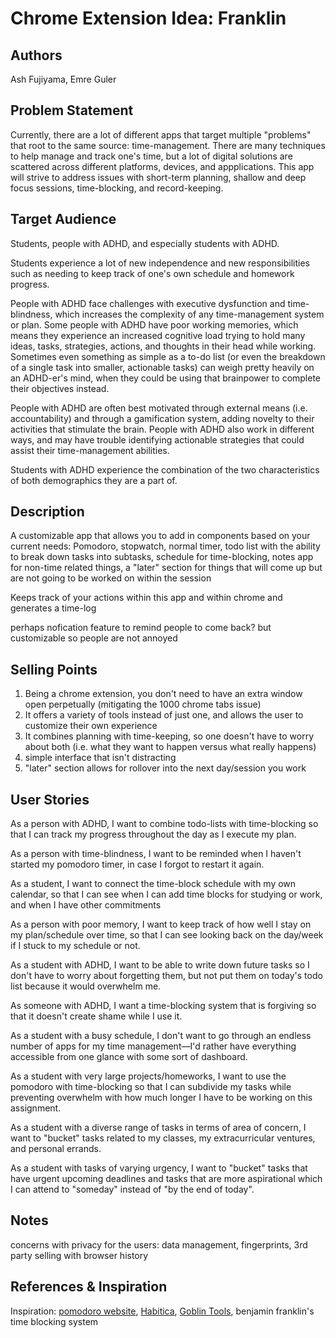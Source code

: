 # Chrome Extension Idea: Franklin

## Authors

Ash Fujiyama, Emre Guler

## Problem Statement

Currently, there are a lot of different apps that target multiple "problems" that root to the same source: time-management.  There are many techniques to help manage and track one's time, but a lot of digital solutions are scattered across different platforms, devices, and appplications.  This app will strive to address issues with short-term planning, shallow and deep focus sessions, time-blocking, and record-keeping.

## Target Audience

Students, people with ADHD, and especially students with ADHD.

Students experience a lot of new independence and new responsibilities such as needing to keep track of one's own schedule and homework progress.

People with ADHD face challenges with executive dysfunction and time-blindness, which increases the complexity of any time-management system or plan.  Some people with ADHD have poor working memories, which means they experience an increased cognitive load trying to hold many ideas, tasks, strategies, actions, and thoughts in their head while working.  Sometimes even something as simple as a to-do list (or even the breakdown of a single task into smaller, actionable tasks) can weigh pretty heavily on an ADHD-er's mind, when they could be using that brainpower to complete their objectives instead.

People with ADHD are often best motivated through external means (i.e. accountability) and through a gamification system, adding novelty to their activities that stimulate the brain.  People with ADHD also work in different ways, and may have trouble identifying actionable strategies that could assist their time-management abilities.  

Students with ADHD experience the combination of the two characteristics of both demographics they are a part of.

## Description

A customizable app that allows you to add in components based on your current needs:
Pomodoro, stopwatch, normal timer, todo list with the ability to break down tasks into subtasks, schedule for time-blocking, notes app for non-time related things, a "later" section for things that will come up but are not going to be worked on within the session

Keeps track of your actions within this app and within chrome and generates a time-log

perhaps nofication feature to remind people to come back? but customizable so people are not annoyed

## Selling Points

1. Being a chrome extension, you don't need to have an extra window open perpetually (mitigating the 1000 chrome tabs issue)
2. It offers a variety of tools instead of just one, and allows the user to customize their own experience
3. It combines planning with time-keeping, so one doesn't have to worry about both (i.e. what they want to happen versus what really happens)
4. simple interface that isn't distracting
5. "later" section allows for rollover into the next day/session you work

## User Stories

As a person with ADHD, I want to combine todo-lists with time-blocking so that I can track my progress throughout the day as I execute my plan.

As a person with time-blindness, I want to be reminded when I haven't started my pomodoro timer, in case I forgot to restart it again.

As a student, I want to connect the time-block schedule with my own calendar, so that I can see when I can add time blocks for studying or work, and when I have other commitments

As a person with poor memory, I want to keep track of how well I stay on my plan/schedule over time, so that I can see looking back on the day/week if I stuck to my schedule or not.

As a student with ADHD, I want to be able to write down future tasks so I don't have to worry about forgetting them, but not put them on today's todo list because it would overwhelm me.

As someone with ADHD, I want a time-blocking system that is forgiving so that it doesn't create shame while I use it.

As a student with a busy schedule, I don't want to go through an endless number of apps for my time management—I'd rather have everything accessible from one glance with some sort of dashboard.

As a student with very large projects/homeworks, I want to use the pomodoro with time-blocking so that I can subdivide my tasks while preventing overwhelm with how much longer I have to be working on this assignment.

As a student with a diverse range of tasks in terms of area of concern, I want to "bucket" tasks related to my classes, my extracurricular ventures, and personal errands.

As a student with tasks of varying urgency, I want to "bucket" tasks that have urgent upcoming deadlines and tasks that are more aspirational which I can attend to "someday" instead of "by the end of today".

## Notes

concerns with privacy for the users: data management, fingerprints, 3rd party selling with browser history

## References & Inspiration

Inspiration: [pomodoro website](https://pomofocus.io/app), [Habitica](https://habitica.com/), [Goblin Tools](https://goblin.tools/), benjamin franklin's time blocking system
